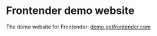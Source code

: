 # Frontender demo website
The demo website for Frontender: [demo.getfrontender.com](https://demo.getfrontender.com)
